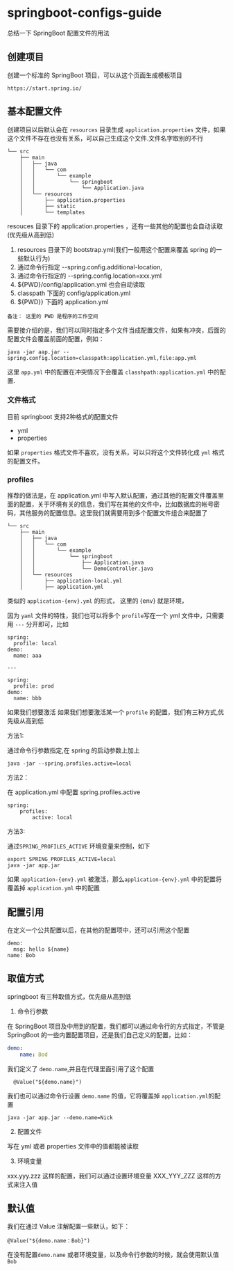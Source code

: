 # springboot-configs-guide
总结一下 SpringBoot 配置文件的用法

## 创建项目
创建一个标准的 SpringBoot 项目，可以从这个页面生成模板项目
```
https://start.spring.io/
```
## 基本配置文件
创建项目以后默认会在 `resources` 目录生成 `application.properties` 文件，如果这个文件不存在也没有关系，可以自己生成这个文件.文件名字取别的不行

```
└── src
    ├── main
    │   ├── java
    │   │   └── com
    │   │       └── example
    │   │           └── springboot
    │   │               └── Application.java
    │   └── resources
    │       ├── application.properties
    │       ├── static
    │       └── templates
```
resouces 目录下的 application.properties ，还有一些其他的配置也会自动读取(优先级从高到低)

1. resources 目录下的 bootstrap.yml(我们一般用这个配置来覆盖 spring 的一些默认行为)
2. 通过命令行指定 --spring.config.additional-location,
3. 通过命令行指定的 --spring.config.location=xxx.yml
3. ${PWD}/config/application.yml 也会自动读取
5. classpath 下面的 config/application.yml
6. ${PWD}} 下面的 application.yml 

```
备注： 这里的 PWD 是程序的工作空间
```
需要接介绍的是，我们可以同时指定多个文件当成配置文件，如果有冲突，后面的配置文件会覆盖前面的配置，例如：
```
java -jar aap.jar --spring.config.location=classpath:application.yml,file:app.yml
```
这里  `app.yml` 中的配置在冲突情况下会覆盖 `classhpath:application.yml` 中的配置.
### 文件格式
目前 springboot 支持2种格式的配置文件
* yml
* properties

如果 `properties` 格式文件不喜欢，没有关系，可以只将这个文件转化成 `yml` 格式的配置文件。
### profiles
推荐的做法是，在 application.yml 中写入默认配置，通过其他的配置文件覆盖里面的配置，关于环境有关的信息，我们写在其他的文件中，比如数据库的帐号密码，其他服务的配置信息。这里我们就需要用到多个配置文件组合来配置了

```
└── src
    ├── main
    │   ├── java
    │   │   └── com
    │   │       └── example
    │   │           └── springboot
    │   │               ├── Application.java
    │   │               └── DemoController.java
    │   └── resources
    │       ├── application-local.yml
    │       ├── application.yml
```
类似的 `application-{env}.yml` 的形式，
这里的 {env} 就是环境，

因为 `yaml` 文件的特性，我们也可以将多个 `profile`写在一个 yml 文件中，只需要用 `---` 分开即可，比如
```
spring:
  profile: local
demo:
  mame: aaa

---

spring:
  profile: prod
demo:
  name: bbb
```

如果我们想要激活 如果我们想要激活某一个 `profile` 的配置，我们有三种方式,优先级从高到低

方法1: 

通过命令行参数指定,在 spring 的启动参数上加上
```
java -jar --spring.profiles.active=local
```

方法2：

在 application.yml 中配置 spring.profiles.active
```
spring:
    profiles:
        active: local
```

方法3:

通过`SPRING_PROFILES_ACTIVE` 环境变量来控制，如下
```
export SPRING_PROFILES_ACTIVE=local
java -jar app.jar
```

如果 `application-{env}.yml` 被激活，那么`application-{env}.yml` 中的配置将覆盖掉 `application.yml` 中的配置

## 配置引用
在定义一个公共配置以后，在其他的配置项中，还可以引用这个配置
```
demo:
  msg: hello ${name}
name: Bob
```

## 取值方式
springboot 有三种取值方式，优先级从高到低

1. 命令行参数

在 SpringBoot 项目及中用到的配置，我们都可以通过命令行的方式指定，不管是 SpringBoot 的一些内置配置项目，还是我们自己定义的配置，比如：
```yaml
demo:
    name: Bod
```
我们定义了 `demo.name`,并且在代理里面引用了这个配置
```
  @Value("${demo.name}")
```
我们也可以通过命令行设置 `demo.name` 的值，它将覆盖掉 `application.yml`的配置
```
java -jar app.jar --demo.name=Nick
```

2. 配置文件

写在 yml 或者 properties 文件中的值都能被读取

3. 环境变量

xxx.yyy.zzz 这样的配置，我们可以通过设置环境变量 XXX_YYY_ZZZ 这样的方式来注入值


## 默认值
我们在通过  Value 注解配置一些默认，如下：
```
@Value("${demo.name：Bob}")
```
在没有配置`demo.name` 或者环境变量，以及命令行参数的时候，就会使用默认值 `Bob`
